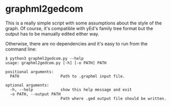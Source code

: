 # graphml2gedcom

This is a really simple script with some assumptions about the style of the graph.
Of course, it's compatible with yEd's family tree format but the output has to be manually edited either way.

Otherwise, there are no dependencies and it's easy to run from the command line:

```
$ python3 graphml2gedcom.py --help
usage: graphml2gedcom.py [-h] [-o PATH] PATH

positional arguments:
  PATH                  Path to .graphml input file.

optional arguments:
  -h, --help            show this help message and exit
  -o PATH, --output PATH
                        Path where .ged output file should be written.
```
